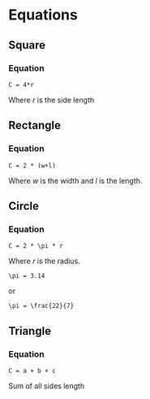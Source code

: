 # Equations

## Square
### Equation

```Katex
C = 4*r
```

Where *r* is the side length

## Rectangle
### Equation

```Katex
C = 2 * (w+l)
```

Where *w* is the width and *l* is the length.

## Circle
### Equation
```Katex
C = 2 * \pi * r
```

Where *r* is the radius.

```Katex 
\pi = 3.14
```

or

```Katex
\pi = \frac{22}{7}
```

## Triangle
### Equation

```Katex
C = a + b + c
```

Sum of all sides length